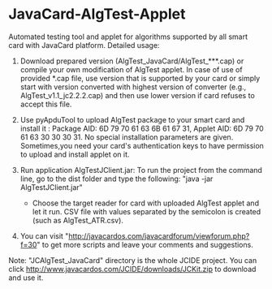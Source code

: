 # JavaCard-AlgTest-Applet
Automated testing tool and applet for algorithms supported by  all smart card with JavaCard platform.
Detailed usage:

  1. Download prepared version (AlgTest_JavaCard/AlgTest_***.cap) or compile your own modification of AlgTest applet. In case of use of provided *.cap file, use version that is supported by your card or simply start with version converted with highest version of converter (e.g., AlgTest_v1.1_jc2.2.2.cap) and then use lower version if card refuses to accept this file.

  2. Use pyApduTool to upload AlgTest package to your smart card and install it :  Package AID: 6D 79 70 61 63 6B 61 67 31, Applet AID: 6D 79 70 61 63 30 30 30  31. No special installation parameters are given.
  Sometimes,you need your card's authentication keys to have permission to upload and install applet on it.

  3. Run application AlgTestJClient.jar:  To run the project from the command line, go to the dist folder and type the following:
  "java -jar AlgTestJClient.jar"
     - Choose the target reader for card with uploaded AlgTest applet and let it run. CSV file with values separated by the semicolon is created (such as AlgTest_ATR.csv).

  4. You can visit  "http://javacardos.com/javacardforum/viewforum.php?f=30" to get more scripts and leave your comments and suggestions.

Note:
 "JCAlgTest_JavaCard"  directory is the whole JCIDE project. You can click http://www.javacardos.com/JCIDE/downloads/JCKit.zip to download and use it.
